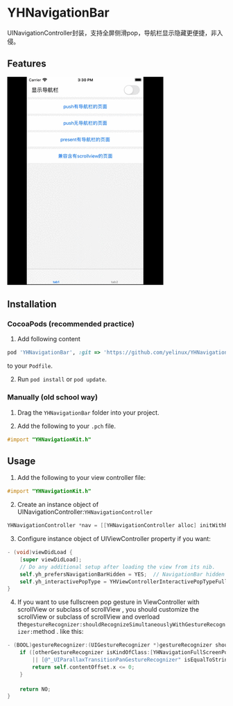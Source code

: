 # YHNavigationBar
UINavigationController封装，支持全屏侧滑pop，导航栏显示隐藏更便捷，非入侵。

## Features
![示例](./preview/example.gif)

## Installation

### CocoaPods (recommended practice)
1. Add following content
```ruby
pod 'YHNavigationBar', :git => 'https://github.com/yelinux/YHNavigationBar.git'
```
 to your `Podfile`.
 
2. Run `pod install` or `pod update`.

### Manually (old school way)
1. Drag the `YHNavigationBar` folder into your project.

2. Add the following to your `.pch` file.
```objective-c
#import "YHNavigationKit.h"
```

## Usage
1. Add the following to your view controller file:
```objective-c
#import "YHNavigationKit.h"
```

2. Create an instance object of UINavigationController:`YHNavigationController`
```objective-c
YHNavigationController *nav = [[YHNavigationController alloc] initWithRootViewController:vc];
```

3. Configure instance object of  UIViewController property if you want:
```objective-c
- (void)viewDidLoad {
    [super viewDidLoad];
    // Do any additional setup after loading the view from its nib.
    self.yh_prefersNavigationBarHidden = YES;  // NavigationBar hidden or not.
    self.yh_interactivePopType = YHViewControllerInteractivePopTypeFullScreen;  //interactive pop gesture or not.
}
```

4. If you want to use fullscreen pop gesture in ViewController with scrollView or subclass of scrollView , you should customize the scrollView or subclass of scrollView and overload the`gestureRecognizer:shouldRecognizeSimultaneouslyWithGestureRecognizer:`method . like this:
```objective-c
- (BOOL)gestureRecognizer:(UIGestureRecognizer *)gestureRecognizer shouldRecognizeSimultaneouslyWithGestureRecognizer:(UIGestureRecognizer *)otherGestureRecognizer{
    if ([otherGestureRecognizer isKindOfClass:[YHNavigationFullScreenPopGesture class]]
        || [@"_UIParallaxTransitionPanGestureRecognizer" isEqualToString:NSStringFromClass([otherGestureRecognizer class])]) {
        return self.contentOffset.x <= 0;
    }

    return NO;
}
```
